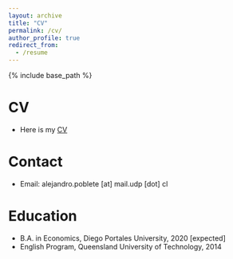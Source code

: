 ```yaml
---
layout: archive
title: "CV"
permalink: /cv/
author_profile: true
redirect_from:
  - /resume
---
```


{% include base_path %}

CV
=======
* Here is my [CV](http://apobletee.github.io/files/cv1.pdf)

Contact
======
* Email: alejandro.poblete [at] mail.udp [dot] cl


Education
======
* B.A. in Economics, Diego Portales University, 2020 [expected]
* English Program, Queensland University of Technology, 2014

